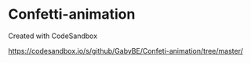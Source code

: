 # Confetti-animation
Created with CodeSandbox

https://codesandbox.io/s/github/GabyBE/Confeti-animation/tree/master/
